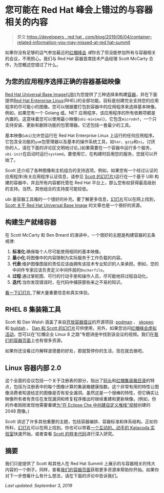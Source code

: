 # 您可能在 Red Hat 峰会上错过的与容器相关的内容

> 原文:[https://developers . red hat . com/blog/2019/06/04/container-related-information-you-may-missed-at-red hat-summit](https://developers.redhat.com/blog/2019/06/04/container-related-information-you-might-have-missed-at-red-hat-summit)

如果你没有足够的运气参加最近的[红帽峰会](https://www.redhat.com/en/summit/2019) *或*你去了但没能参加所有与容器相关的会议，不用担心。我们与 Red Hat 容器首席技术产品经理 Scott McCarty 合作，为您概述您错过了什么。

## 为您的应用程序选择正确的容器基础映像

[Red Hat Universal Base Image(UBI)](https://www.redhat.com/en/blog/introducing-red-hat-universal-base-image)为您提供了三种选择来构建[容器](https://developers.redhat.com/topics/containers/)，并在下面提供[Red Hat Enterprise Linux](https://developers.redhat.com/rhel8)(RHEL)的全部功能。目标是创建完全支持您的应用程序的尽可能小的图像。您可以根据要打包到容器中的应用程序来选择基本映像。例如，如果您有一个 Golang 或。NET 应用程序，该应用程序的所有依赖项都是内置的。这意味着您可以使用最小映像(`ubi-minimal`)，它包含`microdnf`，一个只支持安装、更新和删除功能的包管理器。它还包括一套最少的工具。

基本映像(`ubi`)允许您运行在 Red Hat Enterprise Linux 上运行的任何应用程序。它包含全功能的`yum`包管理器以及基本的操作系统工具，如`tar`、`gzip`和`vi`。讨厌你的人，请在下面的评论区文明地讨论。)如果需要在一个容器中运行多个服务，`ubi-init`在启动时运行`systemd`。要使用它，在构建时启用您的服务，您就可以开始了。

Scott 还介绍了各种图像和主机组合的支持选项。例如，如果您有一个经过认证的应用程序(有关应用程序认证信息，请参见 [Scott 的幻灯片](http://crunchtools.com/files/2019/05/Choosing-the-right-container-base-image-for-your-application.pdf))运行在一个基于 UBI 构建的容器中，并且所有内容都托管在 Red Hat 平台上，那么您有权获得最高级别的支持。当然，其他组合的支持度可能较低。

ubi 是容器工具箱的一个很好的补充。要了解更多信息，[幻灯片](http://crunchtools.com/files/2019/05/Choosing-the-right-container-base-image-for-your-application.pdf)可以在网上找到， [Scott 关于 Red Hat Universal Base Image](https://www.redhat.com/en/blog/introducing-red-hat-universal-base-image) 的文章也是一个很好的资源。

## 构建生产就绪容器

在 Scott McCarty 和 Ben Breard 的演讲中，一个很好的主题是构建容器的五条戒律:

1.  **标准化**:确保每个人尽可能使用相同的基本映像。
2.  **最小化**:将图像中的内容限制为实际服务于工作负载的内容。
3.  **代表**:维护图像图层的责任应该由拥有该技术专业知识的人来承担。例如，您的中间件专家应该负责定义中间件层的`Dockerfile`。
4.  **过程**:通过掌舵图、可行的行动手册和操作人员，尽可能地将过程自动化。
5.  **迭代**:当你发现错误时，在代码中捕获那些来之不易的知识。

[看一下幻灯片](http://crunchtools.com/files/2019/05/Summit-2019_-Building-Production-Ready-Containers.pdf),了解大量重要信息和真实体验。

## RHEL 8 集装箱工具

Scott 和 Dan Walsh 涵盖了来自[开放容器倡议](https://www.opencontainers.org)的开源项目: [podman](https://podman.io) 、 [skopeo](https://github.com/containers/skopeo/blob/master/README.md) 和 [buildah](https://buildah.io) 。 [Dan 和 Scott 的幻灯片](http://crunchtools.com/files/2019/05/Red-Hat-Enterprise-Linux-8-Container-Tools.pdf)可供使用，另外，如果您访问[红帽峰会虚拟活动](http://stats.eventcore.com/wf/click?upn=x0IXmEraw-2BSAZWl0mHPX9iDyKwSVIjiK-2FaDAYDiMIfeBgTYKkvJOtt0rgrK0P3XN06O6KQabIRHUH-2BqK-2BgZJI-2FoIoB20OAAC6H0NpWHX6KI-3D_Pj5ETFMBU1yXtgiSsKbRxZjbVfYeUF5sPcVH0t2gHPpJT4a-2BK-2B-2FRwfUNNnOHT-2FH4wDZGGzzUWOGZWBuEK9oPeB0oNzFM4luz-2FndLLXAeX09Q-2FhemZ39BAFDmoC4Nde9NhARC75IqsFlT0pFW3-2FxViNLZ12OKly9ifAhQHQjfHtLzb5UQnn2I9KItRwJzJoAL7B0a51fYIc603jA-2FyZ4qvh3vKir5thLkaH87bWOlOAU0uC9vQz4Qw457Fya8Fpei3U3sNcsgV-2FVGhRP1xOwIqCiTVWSuv-2F4I-2BSMYQGlRET98lzbBrUl5lm2NsswioOWM)，您可以在“红帽企业 Linux 8 之路”专题讲座中找到该会议的视频。我们在[我们的容器页面](https://developers.redhat.com/topics/containers/)上也有很多资源。

如果你还没看过丹解释波德曼的好处，那就暂停你的生活，现在就去做吧。

## Linux 容器内部 2.0

这个全面的会议包括一个关于注册表的部分，指出了[码头](https://quay.io)和[红帽集装箱目录](https://access.redhat.com/containers/)的特点，包括为注册表中的每个图像计算的集装箱健康指数。这个非常有用的特性让图像消费者知道给定的图像是否有安全漏洞。虽然这是一个很棒的特性，但它确实让映像所有者有责任在发现漏洞和修复程序推出时继续重建和更新映像。(例如，你的作者刚刚发现他需要重建[为](https://quay.io/repository/dougtidwell/2048-stack?tab=info)[“在 Eclipse Che 中创建自定义堆栈”视频](https://developers.redhat.com/che-custom-stacks/)创建的 2048 图像。)

Scott 讲述了许多其他重要的主题，包括容器编排、容器标准和体系结构。正如你所料，[幻灯片](http://crunchtools.com/files/2019/05/Linux-Container-Internals-2.0.pdf)可以在网上找到。你也可以带着[一个互动的、动手的 Katacoda 实验室](https://learn.openshift.com/subsystems/)快速开始，或者查看 [Scott 的样本代码](https://github.com/fatherlinux/learn-katacoda)进行深入研究。

## 摘要

我们只是提供了 Scott 和其他人在 Red Hat Summit 上展示的与容器相关的伟大内容的一个例子。同样，查看[我们的容器页面](https://developers.redhat.com/topics/containers/)获取更多资源来帮助你开始。如果你对下一步想看什么有什么想法，请在下面的评论中告诉我们。

*Last updated: September 3, 2019*